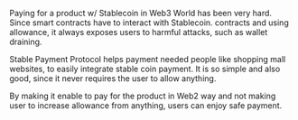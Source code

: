 Paying for a product w/ Stablecoin in Web3 World has been very hard.
Since smart contracts have to interact with Stablecoin. contracts and using allowance, it always exposes users to harmful attacks, such as wallet draining.

Stable Payment Protocol helps payment needed people like shopping mall websites, to easily integrate stable coin payment.
It is so simple and also good, since it never requires the user to allow anything.

By making it enable to pay for the product in Web2 way and not making user to increase allowance from anything, 
users can enjoy safe payment.
